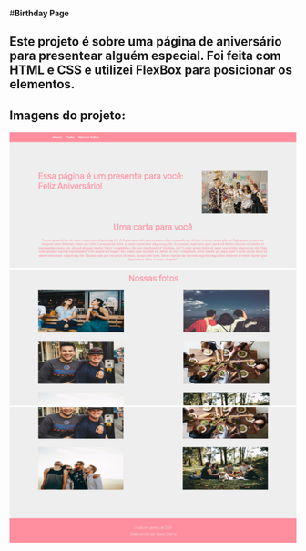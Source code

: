 #**Birthday Page**
## Este projeto é sobre uma página de aniversário para presentear alguém especial. Foi feita com HTML e CSS e utilizei FlexBox para posicionar os elementos.
## Imagens do projeto: 
<img src="/assets/pageImages/img01.PNG">
<img src="/assets/pageImages/img02.PNG">
<img src="/assets/pageImages/img03.PNG">
